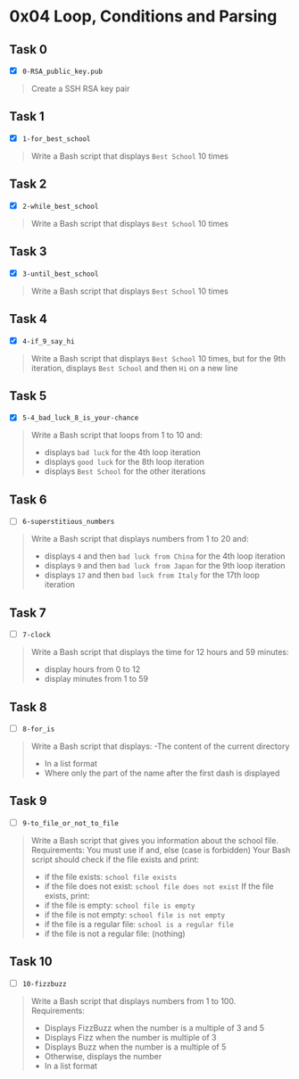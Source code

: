 # 0x04 Loop, Conditions and Parsing

## Task 0
- [x] `0-RSA_public_key.pub`
> Create a SSH RSA key pair

## Task 1
- [x] `1-for_best_school`
> Write a Bash script that displays `Best School` 10 times

## Task 2
- [x] `2-while_best_school`
> Write a Bash script that displays `Best School` 10 times

## Task 3
- [x] `3-until_best_school`
> Write a Bash script that displays `Best School` 10 times

## Task 4
- [x] `4-if_9_say_hi`
> Write a Bash script that displays `Best School` 10 times, but for the 9th iteration, displays `Best School` and then `Hi` on a new line

## Task 5
- [x] `5-4_bad_luck_8_is_your-chance`
> Write a Bash script that loops from 1 to 10 and:
>  - displays `bad luck` for the 4th loop iteration
>  - displays `good luck` for the 8th loop iteration
>  - displays `Best School` for the other iterations

## Task 6
- [ ] `6-superstitious_numbers`
> Write a Bash script that displays numbers from 1 to 20 and:
> - displays `4` and then `bad luck from China` for the 4th loop iteration
> - displays `9` and then `bad luck from Japan` for the 9th loop iteration
> - displays `17` and then `bad luck from Italy` for the 17th loop iteration

## Task 7
- [ ] `7-clock`
> Write a Bash script that displays the time for 12 hours and 59 minutes:
> - display hours from 0 to 12
> - display minutes from 1 to 59

## Task 8
- [ ] `8-for_is`
> Write a Bash script that displays:
> -The content of the current directory
> - In a list format
> - Where only the part of the name after the first dash is displayed 

## Task 9
- [ ] `9-to_file_or_not_to_file`
> Write a Bash script that gives you information about the school file.
> Requirements:
> You must use if and, else (case is forbidden)
> Your Bash script should check if the file exists and print:
> - if the file exists: `school file exists`
> - if the file does not exist: `school file does not exist`
> If the file exists, print:
> - if the file is empty: `school file is empty`
> - if the file is not empty: `school file is not empty`
> - if the file is a regular file: `school is a regular file`
> - if the file is not a regular file: (nothing)

## Task 10
- [ ] `10-fizzbuzz`
> Write a Bash script that displays numbers from 1 to 100.
> Requirements:
> - Displays FizzBuzz when the number is a multiple of 3 and 5
> - Displays Fizz when the number is multiple of 3
> - Displays Buzz when the number is a multiple of 5
> - Otherwise, displays the number
> - In a list format
